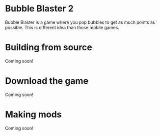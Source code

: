 # Bubble Blaster 2
Bubble Blaster is a game where you pop bubbles to get as much points as possible. This is different idea than those mobile games.

# Building from source
Coming soon!

# Download the game
Coming soon!

# Making mods
Coming soon!
